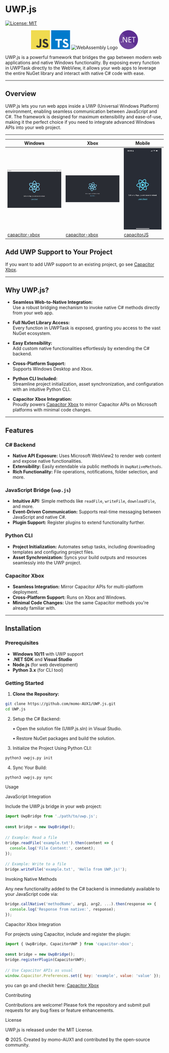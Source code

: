 # UWP.js

[![License: MIT](https://img.shields.io/badge/License-MIT-blue.svg)](LICENSE)

<p align="center">
  <img src="https://raw.githubusercontent.com/github/explore/main/topics/javascript/javascript.png" alt="JavaScript Logo" style="width:60px;height:60px;" />
  <img src="https://raw.githubusercontent.com/github/explore/main/topics/typescript/typescript.png" alt="TypeScript Logo" style="width:60px;height:60px;" />
  <img src="https://upload.wikimedia.org/wikipedia/commons/1/1f/WebAssembly_Logo.svg" alt="WebAssembly Logo" style="width:60px;height:60px;" />
  <img src="https://raw.githubusercontent.com/github/explore/main/topics/dotnet/dotnet.png" alt=".NET Logo" style="width:60px;height:60px;" />
</p>

UWP.js is a powerful framework that bridges the gap between modern web applications and native Windows functionality. By exposing every function in UWPTask directly to the WebView, it allows your web apps to leverage the entire NuGet library and interact with native C# code with ease.

---

## Overview

UWP.js lets you run web apps inside a UWP (Universal Windows Platform) environment, enabling seamless communication between JavaScript and C#. The framework is designed for maximum extensibility and ease-of-use, making it the perfect choice if you need to integrate advanced Windows APIs into your web project.

---

| Windows | Xbox | Mobile |
|---------|------|--------|
| ![Windows img](https://raw.githubusercontent.com/momo-AUX1/UWP.js/refs/heads/main/githubimg/pc.png) | ![Xbox img](https://raw.githubusercontent.com/momo-AUX1/UWP.js/refs/heads/main/githubimg/xbox.png) | ![Mobile img](https://raw.githubusercontent.com/momo-AUX1/UWP.js/refs/heads/main/githubimg/mobile.png) |
| [capacitor-xbox](https://www.npmjs.com/package/capacitor-xbox) | [capacitor-xbox](https://www.npmjs.com/package/capacitor-xbox) | [capacitorJS](https://capacitorjs.com) |

## Add UWP Support to Your Project

If you want to add UWP support to an existing project, go see [Capacitor Xbox](https://www.npmjs.com/package/capacitor-xbox).

---

## Why UWP.js?

- **Seamless Web-to-Native Integration:**  
  Use a robust bridging mechanism to invoke native C# methods directly from your web app.

- **Full NuGet Library Access:**  
  Every function in UWPTask is exposed, granting you access to the vast NuGet ecosystem.

- **Easy Extensibility:**  
  Add custom native functionalities effortlessly by extending the C# backend.

- **Cross-Platform Support:**  
  Supports Windows Desktop and Xbox.

- **Python CLI Included:**  
  Streamline project initialization, asset synchronization, and configuration with an intuitive Python CLI.

- **Capacitor Xbox Integration:**  
  Proudly powers [Capacitor Xbox](https://www.npmjs.com/package/capacitor-xbox) to mirror Capacitor APIs on Microsoft platforms with minimal code changes.

---

## Features

### C# Backend
- **Native API Exposure:** Uses Microsoft WebView2 to render web content and expose native functionalities.
- **Extensibility:** Easily extendable via public methods in `UwpNativeMethods`.
- **Rich Functionality:** File operations, notifications, folder selection, and more.

### JavaScript Bridge (`uwp.js`)
- **Intuitive API:** Simple methods like `readFile`, `writeFile`, `downloadFile`, and more.
- **Event-Driven Communication:** Supports real-time messaging between JavaScript and native C#.
- **Plugin Support:** Register plugins to extend functionality further.

### Python CLI
- **Project Initialization:** Automates setup tasks, including downloading templates and configuring project files.
- **Asset Synchronization:** Syncs your build outputs and resources seamlessly into the UWP project.

### Capacitor Xbox
- **Seamless Integration:** Mirror Capacitor APIs for multi-platform deployment.
- **Cross-Platform Support:** Runs on Xbox and Windows.
- **Minimal Code Changes:** Use the same Capacitor methods you're already familiar with.

---

## Installation

### Prerequisites
- **Windows 10/11** with UWP support
- **.NET SDK** and **Visual Studio**
- **Node.js** (for web development)
- **Python 3.x** (for CLI tool)

### Getting Started

1. **Clone the Repository:**
```bash
git clone https://github.com/momo-AUX1/UWP.js.git
cd UWP.js
```

2.	Setup the C# Backend:

	•	Open the solution file (UWP.js.sln) in Visual Studio.
	
	•	Restore NuGet packages and build the solution.

3.	Initialize the Project Using Python CLI:

```bash
python3 uwpjs.py init
```

4.	Sync Your Build:

```bash
python3 uwpjs.py sync
```

Usage

JavaScript Integration

Include the UWP.js bridge in your web project:

```js
import UwpBridge from './path/to/uwp.js';

const bridge = new UwpBridge();

// Example: Read a file
bridge.readFile('example.txt').then(content => {
  console.log('File Content:', content);
});

// Example: Write to a file
bridge.writeFile('example.txt', 'Hello from UWP.js!');
```

Invoking Native Methods

Any new functionality added to the C# backend is immediately available to your JavaScript code via:

```js
bridge.callNative('methodName', arg1, arg2, ...).then(response => {
  console.log('Response from native:', response);
});
```

Capacitor Xbox Integration

For projects using Capacitor, include and register the plugin:

```js
import { UwpBridge, CapacitorUWP } from 'capacitor-xbox';

const bridge = new UwpBridge();
bridge.registerPlugin(CapacitorUWP);

// Use Capacitor APIs as usual
window.Capacitor.Preferences.set({ key: 'example', value: 'value' });
```

you can go and checkit here: [Capacitor Xbox](https://www.npmjs.com/package/capacitor-xbox) 

Contributing

Contributions are welcome! Please fork the repository and submit pull requests for any bug fixes or feature enhancements.

License

UWP.js is released under the MIT License.

© 2025. Created by momo-AUX1 and contributed by the open-source community.
